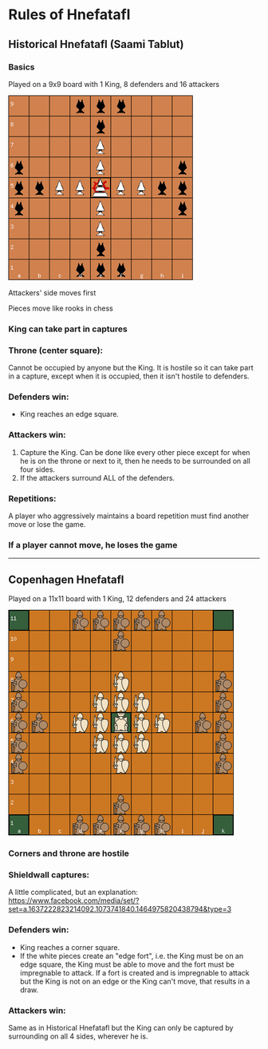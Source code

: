 # Rules of Hnefatafl

## Historical Hnefatafl (Saami Tablut)

### Basics

Played on a 9x9 board with 1 King, 8 defenders and 16 attackers 

![alt text](board_tablut9.png)

Attackers' side moves first

Pieces move like rooks in chess

### King can take part in captures

### Throne (center square):
Cannot be occupied by anyone but the King. It is hostile so it can take part in a capture, except when it is occupied, then it isn't hostile to defenders.

### Defenders win: 
* King reaches an edge square.

### Attackers win: 
1. Capture the King. Can be done like every other piece except for when he is on the throne or next to it, then he needs to be surrounded on all four sides. 
2. If the attackers surround ALL of the defenders.

### Repetitions:
A player who aggressively maintains a board repetition must find another move or lose the game.

### If a player cannot move, he loses the game

--- 

## Copenhagen Hnefatafl

Played on a 11x11 board with 1 King, 12 defenders and 24 attackers 

![alt text](board_fetlar11.png)

### Corners and throne are hostile

### Shieldwall captures:
A little complicated, but an explanation:
https://www.facebook.com/media/set/?set=a.1637222823214092.1073741840.1464975820438794&type=3


### Defenders win:
* King reaches a corner square.
* If the white pieces create an "edge fort", i.e. the King must be on an edge square, the King must be able to move and the fort must be impregnable to attack. If a fort is created and is impregnable to attack but the King is not on an edge or the King can't move, that results in a draw.

### Attackers win:
Same as in Historical Hnefatafl but the King can only be captured by surrounding on all 4 sides, wherever he is.
